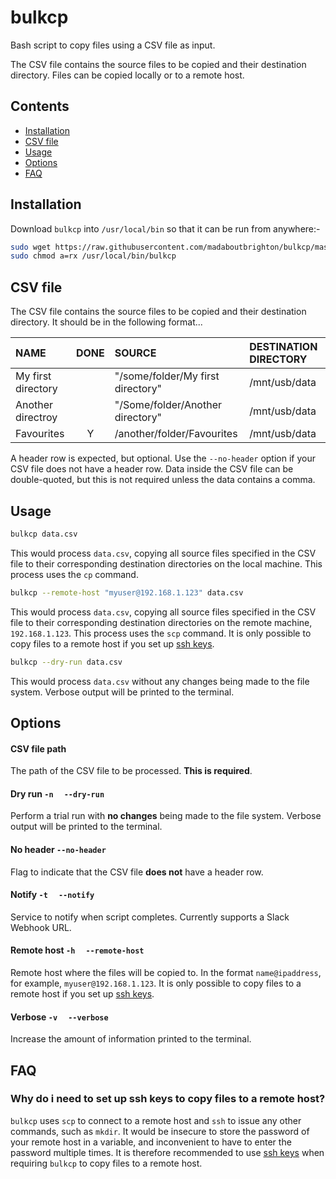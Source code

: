 # bulkcp

Bash script to copy files using a CSV file as input.

The CSV file contains the source files to be copied and their destination directory. Files can be copied locally or to a remote host.

## Contents
  - [Installation](#installation)
  - [CSV file](#csvfile)
  - [Usage](#usage)
  - [Options](#options)
  - [FAQ](#faq)

## Installation

Download `bulkcp` into `/usr/local/bin` so that it can be run from anywhere:-

```bash
sudo wget https://raw.githubusercontent.com/madaboutbrighton/bulkcp/master/bulkcp -O /usr/local/bin/bulkcp
sudo chmod a=rx /usr/local/bin/bulkcp
```

## CSV file

The CSV file contains the source files to be copied and their destination directory. It should be in the following format...

| NAME | DONE | SOURCE | DESTINATION DIRECTORY |
|:---|:---:|:---|:---|
| My first directory |   | "/some/folder/My first directory"  | /mnt/usb/data |
| Another directroy |   | "/Some/folder/Another directory" | /mnt/usb/data |
| Favourites  | Y | /another/folder/Favourites | /mnt/usb/data |

A header row is expected, but optional. Use the `--no-header` option if your CSV file does not have a header row. Data inside the CSV file can be double-quoted, but this is not required unless the data contains a comma. 

## Usage

```bash
bulkcp data.csv
```
This would process `data.csv`, copying all source files specified in the CSV file to their corresponding destination directories on the local machine. This process uses the `cp` command.

```bash
bulkcp --remote-host "myuser@192.168.1.123" data.csv
```
This would process `data.csv`, copying all source files specified in the CSV file to their corresponding destination directories on the remote machine, `192.168.1.123`. This process uses the `scp` command. It is only possible to copy files to a remote host if you set up [ssh keys](https://www.cyberciti.biz/faq/how-to-set-up-ssh-keys-on-linux-unix/).

```bash
bulkcp --dry-run data.csv
```
This would process `data.csv` without any changes being made to the file system. Verbose output will be printed to the terminal.

## Options

#### CSV file path

The path of the CSV file to be processed. **This is required**.

#### Dry run `-n ` &nbsp; `--dry-run `

Perform a trial run with **no changes** being made to the file system. Verbose output will be printed to the terminal.

#### No header `--no-header `

Flag to indicate that the CSV file **does not** have a header row.

#### Notify `-t ` &nbsp; `--notify `

Service to notify when script completes. Currently supports a Slack Webhook URL.

#### Remote host `-h ` &nbsp; `--remote-host `

Remote host where the files will be copied to. In the format `name@ipaddress`, for example, `myuser@192.168.1.123`. It is only possible to copy files to a remote host if you set up [ssh keys](https://www.cyberciti.biz/faq/how-to-set-up-ssh-keys-on-linux-unix/).

#### Verbose `-v ` &nbsp; `--verbose`

Increase the amount of information printed to the terminal.

## FAQ

### Why do i need to set up ssh keys to copy files to a remote host?

`bulkcp` uses `scp` to connect to a remote host and `ssh` to issue any other commands, such as `mkdir`. It would be insecure to store the password of your remote host in a variable, and inconvenient to have to enter the password multiple times. It is therefore recommended to use [ssh keys](https://www.cyberciti.biz/faq/how-to-set-up-ssh-keys-on-linux-unix/) when requiring `bulkcp` to copy files to a remote host.
